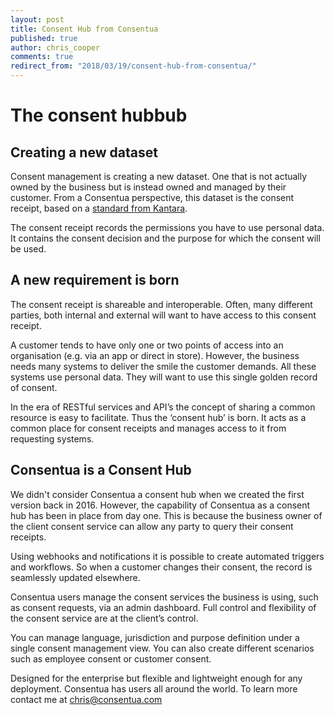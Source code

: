 ```yaml
---
layout: post
title: Consent Hub from Consentua
published: true
author: chris_cooper
comments: true
redirect_from: "2018/03/19/consent-hub-from-consentua/"
---
```


# The consent hubbub

## Creating a new dataset

Consent management is creating a new dataset. One that is not actually owned by the business but is instead owned and managed by their customer. From a Consentua perspective, this dataset is the consent receipt, based on a [standard from Kantara](https://kantarainitiative.org).

The consent receipt records the permissions you have to use personal data. It contains the consent decision and the purpose for which the consent will be used.

## A new requirement is born

The consent receipt is shareable and interoperable. Often, many different parties, both internal and external will want to have access to this consent receipt.  

A customer tends to have only one or two points of access into an organisation (e.g. via an app or direct in store).  However, the business needs many systems to deliver the smile the customer demands. All these systems use personal data. They will want to use this single golden record of consent.

In the era of RESTful services and API’s the concept of sharing a common resource is easy to facilitate. Thus the ‘consent hub’ is born. It acts as a common place for consent receipts and manages access to it from requesting systems.

## Consentua is a Consent Hub

We didn't consider Consentua a consent hub when we created the first version back in 2016. However, the capability of Consentua as a consent hub has been in place from day one. This is because the business owner of the client consent service can allow any party to query their consent receipts.

Using webhooks and notifications it is possible to create automated triggers and workflows. So when a customer changes their consent, the record is seamlessly updated elsewhere.

Consentua users manage the consent services the business is using, such as consent requests, via an admin dashboard. Full control and flexibility of the consent service are at the client’s control.

You can manage language, jurisdiction and purpose definition under a single consent management view.  You can also create different scenarios such as employee consent or customer consent.

Designed for the enterprise but flexible and lightweight enough for any deployment. Consentua has users all around the world. To learn more contact me at chris@consentua.com
